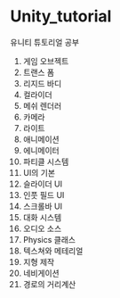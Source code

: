 # Unity_tutorial #
유니티 튜토리얼 공부

1. 게임 오브젝트
2. 트랜스 폼
3. 리지드 바디
4. 컬라이더
5. 메쉬 렌더러
6. 카메라
7. 라이트
8. 애니메이션
9. 에니메이터
10. 파티클 시스템
11. UI의 기본
12. 슬라이더 UI
13. 인풋 필드 UI
14. 스크롤바 UI
15. 대화 시스템
16. 오디오 소스
17. Physics 클래스
18. 텍스쳐와 메테리얼
19. 지형 제작
20. 네비게이션
21. 경로의 거리계산
